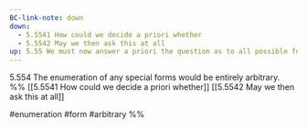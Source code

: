 ```yaml
---
BC-link-note: down
down:
  - 5.5541 How could we decide a priori whether
  - 5.5542 May we then ask this at all
up: 5.55 We must now answer a priori the question as to all possible forms of the elementary propositions.
---
```

5.554 The enumeration of any special forms would be entirely arbitrary.
%%
[[5.5541 How could we decide a priori whether]]
[[5.5542 May we then ask this at all]]

#enumeration #form #arbitrary %%